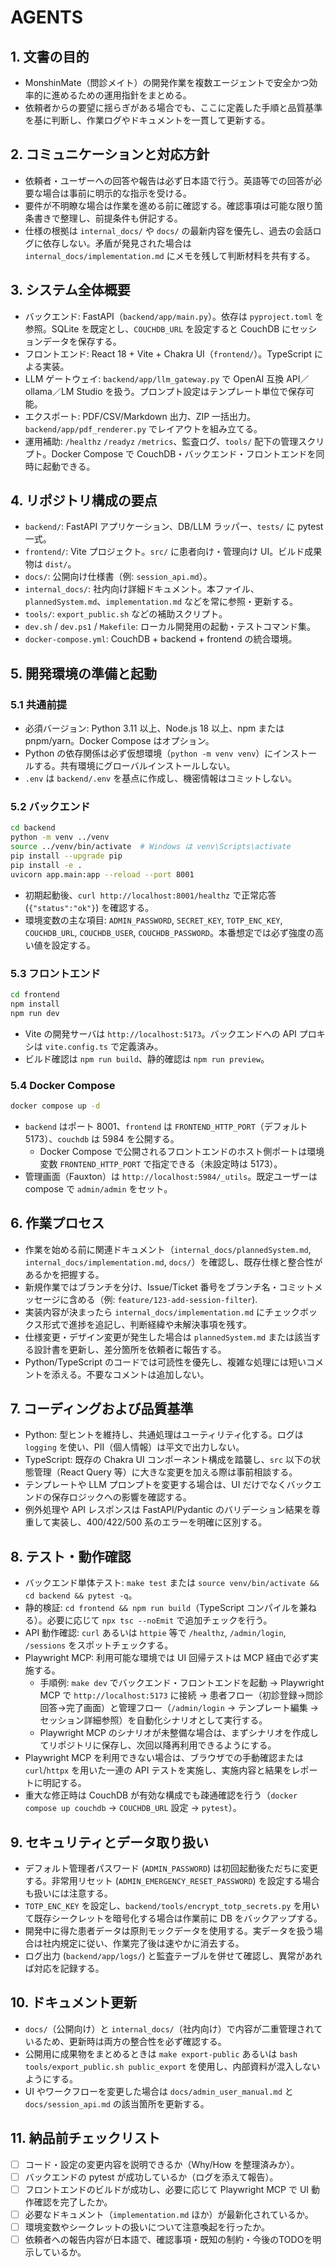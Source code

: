 # AGENTS

## 1. 文書の目的
- MonshinMate（問診メイト）の開発作業を複数エージェントで安全かつ効率的に進めるための運用指針をまとめる。
- 依頼者からの要望に揺らぎがある場合でも、ここに定義した手順と品質基準を基に判断し、作業ログやドキュメントを一貫して更新する。

## 2. コミュニケーションと対応方針
- 依頼者・ユーザーへの回答や報告は必ず日本語で行う。英語等での回答が必要な場合は事前に明示的な指示を受ける。
- 要件が不明瞭な場合は作業を進める前に確認する。確認事項は可能な限り箇条書きで整理し、前提条件も併記する。
- 仕様の根拠は `internal_docs/` や `docs/` の最新内容を優先し、過去の会話ログに依存しない。矛盾が発見された場合は `internal_docs/implementation.md` にメモを残して判断材料を共有する。

## 3. システム全体概要
- バックエンド: FastAPI（`backend/app/main.py`）。依存は `pyproject.toml` を参照。SQLite を既定とし、`COUCHDB_URL` を設定すると CouchDB にセッションデータを保存する。
- フロントエンド: React 18 + Vite + Chakra UI（`frontend/`）。TypeScript による実装。
- LLM ゲートウェイ: `backend/app/llm_gateway.py` で OpenAI 互換 API／ollama／LM Studio を扱う。プロンプト設定はテンプレート単位で保存可能。
- エクスポート: PDF/CSV/Markdown 出力、ZIP 一括出力。`backend/app/pdf_renderer.py` でレイアウトを組み立てる。
- 運用補助: `/healthz` `/readyz` `/metrics`、監査ログ、`tools/` 配下の管理スクリプト。Docker Compose で CouchDB・バックエンド・フロントエンドを同時に起動できる。

## 4. リポジトリ構成の要点
- `backend/`: FastAPI アプリケーション、DB/LLM ラッパー、`tests/` に pytest 一式。
- `frontend/`: Vite プロジェクト。`src/` に患者向け・管理向け UI。ビルド成果物は `dist/`。
- `docs/`: 公開向け仕様書（例: `session_api.md`）。
- `internal_docs/`: 社内向け詳細ドキュメント。本ファイル、`plannedSystem.md`、`implementation.md` などを常に参照・更新する。
- `tools/`: `export_public.sh` などの補助スクリプト。
- `dev.sh` / `dev.ps1` / `Makefile`: ローカル開発用の起動・テストコマンド集。
- `docker-compose.yml`: CouchDB + backend + frontend の統合環境。

## 5. 開発環境の準備と起動
### 5.1 共通前提
- 必須バージョン: Python 3.11 以上、Node.js 18 以上、npm または pnpm/yarn。Docker Compose はオプション。
- Python の依存関係は必ず仮想環境（`python -m venv venv`）にインストールする。共有環境にグローバルインストールしない。
- `.env` は `backend/.env` を基点に作成し、機密情報はコミットしない。

### 5.2 バックエンド
```bash
cd backend
python -m venv ../venv
source ../venv/bin/activate  # Windows は venv\Scripts\activate
pip install --upgrade pip
pip install -e .
uvicorn app.main:app --reload --port 8001
```
- 初期起動後、`curl http://localhost:8001/healthz` で正常応答 (`{"status":"ok"}`) を確認する。
- 環境変数の主な項目: `ADMIN_PASSWORD`, `SECRET_KEY`, `TOTP_ENC_KEY`, `COUCHDB_URL`, `COUCHDB_USER`, `COUCHDB_PASSWORD`。本番想定では必ず強度の高い値を設定する。

### 5.3 フロントエンド
```bash
cd frontend
npm install
npm run dev
```
- Vite の開発サーバは `http://localhost:5173`。バックエンドへの API プロキシは `vite.config.ts` で定義済み。
- ビルド確認は `npm run build`、静的確認は `npm run preview`。

### 5.4 Docker Compose
```bash
docker compose up -d
```
- `backend` はポート 8001、`frontend` は `FRONTEND_HTTP_PORT`（デフォルト 5173）、`couchdb` は 5984 を公開する。
  - Docker Compose で公開されるフロントエンドのホスト側ポートは環境変数 `FRONTEND_HTTP_PORT` で指定できる（未設定時は 5173）。
- 管理画面（Fauxton）は `http://localhost:5984/_utils`。既定ユーザーは compose で `admin/admin` をセット。

## 6. 作業プロセス
- 作業を始める前に関連ドキュメント（`internal_docs/plannedSystem.md`, `internal_docs/implementation.md`, `docs/`）を確認し、既存仕様と整合性があるかを把握する。
- 新規作業ではブランチを分け、Issue/Ticket 番号をブランチ名・コミットメッセージに含める（例: `feature/123-add-session-filter`).
- 実装内容が決まったら `internal_docs/implementation.md` にチェックボックス形式で進捗を追記し、判断経緯や未解決事項を残す。
- 仕様変更・デザイン変更が発生した場合は `plannedSystem.md` または該当する設計書を更新し、差分箇所を依頼者に報告する。
- Python/TypeScript のコードでは可読性を優先し、複雑な処理には短いコメントを添える。不要なコメントは追加しない。

## 7. コーディングおよび品質基準
- Python: 型ヒントを維持し、共通処理はユーティリティ化する。ログは `logging` を使い、PII（個人情報）は平文で出力しない。
- TypeScript: 既存の Chakra UI コンポーネント構成を踏襲し、`src` 以下の状態管理（React Query 等）に大きな変更を加える際は事前相談する。
- テンプレートや LLM プロンプトを変更する場合は、UI だけでなくバックエンドの保存ロジックへの影響を確認する。
- 例外処理や API レスポンスは FastAPI/Pydantic のバリデーション結果を尊重して実装し、400/422/500 系のエラーを明確に区別する。

## 8. テスト・動作確認
- バックエンド単体テスト: `make test` または `source venv/bin/activate && cd backend && pytest -q`。
- 静的検証: `cd frontend && npm run build`（TypeScript コンパイルを兼ねる）。必要に応じて `npx tsc --noEmit` で追加チェックを行う。
- API 動作確認: `curl` あるいは `httpie` 等で `/healthz`, `/admin/login`, `/sessions` をスポットチェックする。
- Playwright MCP: 利用可能な環境では UI 回帰テストは MCP 経由で必ず実施する。
  - 手順例: `make dev` でバックエンド・フロントエンドを起動 → Playwright MCP で `http://localhost:5173` に接続 → 患者フロー（初診登録→問診回答→完了画面）と管理フロー（`/admin/login` → テンプレート編集 → セッション詳細参照）を自動化シナリオとして実行する。
  - Playwright MCP のシナリオが未整備な場合は、まずシナリオを作成してリポジトリに保存し、次回以降再利用できるようにする。
- Playwright MCP を利用できない場合は、ブラウザでの手動確認または `curl`/`httpx` を用いた一連の API テストを実施し、実施内容と結果をレポートに明記する。
- 重大な修正時は CouchDB が有効な構成でも疎通確認を行う（`docker compose up couchdb` → `COUCHDB_URL` 設定 → `pytest`）。

## 9. セキュリティとデータ取り扱い
- デフォルト管理者パスワード (`ADMIN_PASSWORD`) は初回起動後ただちに変更する。非常用リセット (`ADMIN_EMERGENCY_RESET_PASSWORD`) を設定する場合も扱いには注意する。
- `TOTP_ENC_KEY` を設定し、`backend/tools/encrypt_totp_secrets.py` を用いて既存シークレットを暗号化する場合は作業前に DB をバックアップする。
- 開発中に得た患者データは原則モックデータを使用する。実データを扱う場合は社内規定に従い、作業完了後は速やかに消去する。
- ログ出力 (`backend/app/logs/`) と監査テーブルを併せて確認し、異常があれば対応を記録する。

## 10. ドキュメント更新
- `docs/`（公開向け）と `internal_docs/`（社内向け）で内容が二重管理されているため、更新時は両方の整合性を必ず確認する。
- 公開用に成果物をまとめるときは `make export-public` あるいは `bash tools/export_public.sh public_export` を使用し、内部資料が混入しないようにする。
- UI やワークフローを変更した場合は `docs/admin_user_manual.md` と `docs/session_api.md` の該当箇所を更新する。

## 11. 納品前チェックリスト
- [ ] コード・設定の変更内容を説明できるか（Why/How を整理済みか）。
- [ ] バックエンドの pytest が成功しているか（ログを添えて報告）。
- [ ] フロントエンドのビルドが成功し、必要に応じて Playwright MCP で UI 動作確認を完了したか。
- [ ] 必要なドキュメント（`implementation.md` ほか）が最新化されているか。
- [ ] 環境変数やシークレットの扱いについて注意喚起を行ったか。
- [ ] 依頼者への報告内容が日本語で、確認事項・既知の制約・今後のTODOを明示しているか。
